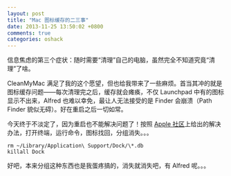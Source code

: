 ```yaml
---
layout: post
title: "Mac 图标缓存的二三事"
date: 2013-11-25 13:50:02 +0800
comments: true
categories: oshack
---
```

信息焦虑的第三个症状：随时需要“清理”自己的电脑，虽然完全不知道究竟“清理”了啥。

CleanMyMac 满足了我的这个愿望，但也给我带来了一些麻烦。首当其冲的就是图标缓存问题——每次清理完之后，缓存就会瘫痪，不仅 Launchpad 中有的图标显示不出来，Alfred 也难以幸免，最让人无法接受的是 Finder 会崩溃（Path Finder 貌似无碍）。好在重启之后一切如常。

今天终于不淡定了，因为重启也不能解决问题了！按照 [Apple 社区][community]上给出的解决办法，打开终端，运行命令，图标找回，分组消失。。。
<pre><code>rm ~/Library/Application\ Support/Dock/\*.db
killall Dock
</code></pre>

好吧，本来分组这种东西也是我蛋疼搞的，消失就消失吧，有 Alfred 呢。。。

 [community]: https://discussions.apple.com/message/23541241#23541241 "Mavericks Launchpad, missing icons" 
